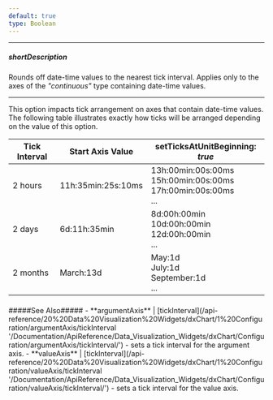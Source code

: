 ```yaml
---
default: true
type: Boolean
---
```

---
##### shortDescription
Rounds off date-time values to the nearest tick interval. Applies only to the axes of the *"continuous"* type containing date-time values.

---
This option impacts tick arrangement on axes that contain date-time values. The following table illustrates exactly how ticks will be arranged depending on the value of this option.

<div class="simple-table">
  <table>
    <thead>
    <tr>
      <th>Tick Interval</th>
      <th>Start Axis Value</th>
      <th>setTicksAtUnitBeginning: <i>true</i></th>
    </tr>
    </thead>
    <tbody>
    <tr>
      <td>2 hours</td>
      <td>11h:35min:25s:10ms</td>
      <td>13h:00min:00s:00ms<br/>15h:00min:00s:00ms<br/>17h:00min:00s:00ms<br/>...</td>
    </tr>
    <tr>
      <td>2 days</td>
      <td>6d:11h:35min</td>
      <td>8d:00h:00min<br/>10d:00h:00min<br/>12d:00h:00min<br/>...</td>
    </tr>
    <tr>
      <td>2 months</td>
      <td>March:13d</td>
      <td>May:1d<br/>July:1d<br/>September:1d<br/>...</td>
    </tr>
    </tbody>
  </table>
</div>
<div style="height:5px"></div>
#####See Also#####
- **argumentAxis** | [tickInterval](/api-reference/20%20Data%20Visualization%20Widgets/dxChart/1%20Configuration/argumentAxis/tickInterval '/Documentation/ApiReference/Data_Visualization_Widgets/dxChart/Configuration/argumentAxis/tickInterval/') - sets a tick interval for the argument axis.
- **valueAxis** | [tickInterval](/api-reference/20%20Data%20Visualization%20Widgets/dxChart/1%20Configuration/valueAxis/tickInterval '/Documentation/ApiReference/Data_Visualization_Widgets/dxChart/Configuration/valueAxis/tickInterval/') - sets a tick interval for the value axis.